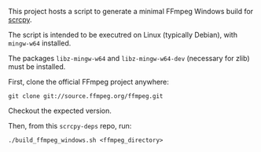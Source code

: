 This project hosts a script to generate a minimal FFmpeg Windows build for
[scrcpy].

[scrcpy]: https://github.com/Genymobile/scrcpy

The script is intended to be executred on Linux (typically Debian), with
`mingw-w64` installed.

The packages `libz-mingw-w64` and `libz-mingw-w64-dev` (necessary for zlib) must
be installed.

First, clone the official FFmpeg project anywhere:

```
git clone git://source.ffmpeg.org/ffmpeg.git
```

Checkout the expected version.

Then, from this `scrcpy-deps` repo, run:

```
./build_ffmpeg_windows.sh <ffmpeg_directory>
```
